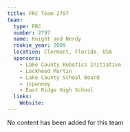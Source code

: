 ```yaml
---
title: FRC Team 2797
team:
  type: FRC
  number: 2797
  name: Knight and Nerdy
  rookie_year: 2009
  location: Clermont, Florida, USA
  sponsors:
    - Lake County Robotics Initiative
    - Lockheed Martin
    - Lake County School Board
    - jcpenney
    - East Ridge High School
  links:
    Website: 
---
```

No content has been added for this team